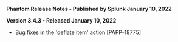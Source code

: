 **Phantom Release Notes - Published by Splunk January 10, 2022**


**Version 3.4.3 - Released January 10, 2022**

* Bug fixes in the 'deflate item' action [PAPP-18775]